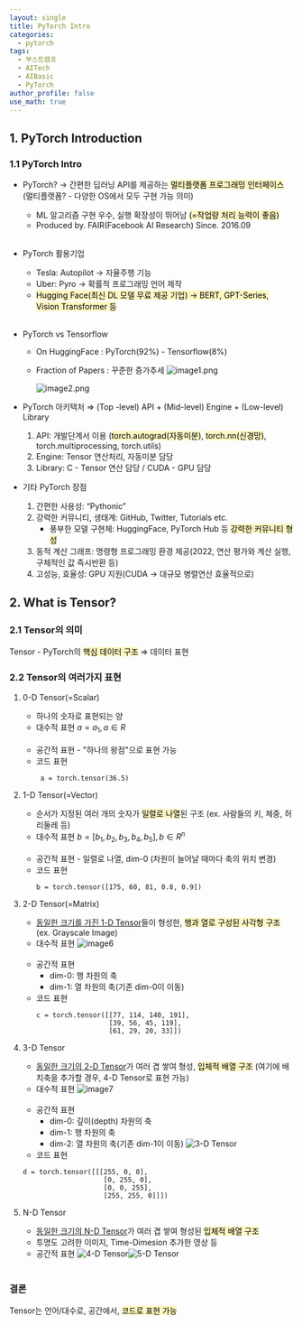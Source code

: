 ```yaml
---
layout: single
title: PyTorch Intro
categories:
  - pytorch
tags:
  - 부스트캠프
  - AITech
  - AIBasic
  - PyTorch
author_profile: false
use_math: true
---
```

## 1. PyTorch Introduction

### 1.1 PyTorch Intro

- PyTorch? → 간편한 딥러닝 API를 제공하는 <mark style="background: #FFF3A3A6;">멀티플랫폼 프로그래밍 인터페이스</mark>
    (멀티플랫폼? - 다양한 OS에서 모두 구현 가능 의미)
    - ML 알고리즘 구현 우수, 실행 확장성이 뛰어남 <mark style="background: #FFF3A3A6;">(=작업량 처리 능력이 좋음)</mark>
    - Produced by. FAIR(Facebook AI Research) Since. 2016.09<br><br>

- PyTorch 활용기업
    - Tesla: Autopilot → 자율주행 기능
    - Uber: Pyro → 확률적 프로그래밍 언어 제작
    - <mark style="background: #FFF3A3A6;">Hugging Face(최신 DL 모델 무료 제공 기업) → BERT, GPT-Series, Vision Transformer 등</mark><br><br>

- PyTorch vs Tensorflow
    - On HuggingFace : PyTorch(92%) - Tensorflow(8%)
    - Fraction of Papers : 꾸준한 증가추세
        ![image1.png](../../images/2024-08-05-aitech-week1_1/image1.png)
        
        ![image2.png](../../images/2024-08-05-aitech-week1_1/image2.png)
        

- PyTorch 아키텍처
    ⇒ (Top -level) API + (Mid-level) Engine + (Low-level) Library
    
    1. API: 개발단계서 이용 (<mark style="background: #FFF3A3A6;">torch.autograd(자동미분)</mark>, <mark style="background: #FFF3A3A6;">torch.nn(신경망)</mark>, torch.multiprocessing, torch.utils)
    2. Engine: Tensor 연산처리, 자동미분 담당
    3. Library: C - Tensor 연산 담당 / CUDA - GPU 담당

- 기타 PyTorch 장점
    1. 간편한 사용성: “Pythonic”
    2. 강력한 커뮤니티, 생태계: GitHub, Twitter, Tutorials etc.
        - 풍부한 모델 구현체: HuggingFace, PyTorch Hub 등 <mark style="background: #FFF3A3A6;">강력한 커뮤니티 형성</mark>
    3. 동적 계산 그래프: 명령형 프로그래밍 환경 제공(2022, 연산 평가와 계산 실행, 구체적인 값 즉시반환 등)
    4. 고성능, 효율성: GPU 지원(CUDA → 대규모 병렬연산 효율적으로)

## 2. What is Tensor?
### 2.1 Tensor의 의미
Tensor - PyTorch의 <mark style="background: #FFF3A3A6;">핵심 데이터 구조</mark> ⇒ 데이터 표현

### 2.2 Tensor의 여러가지 표현
1. 0-D Tensor(=Scalar)
    - 하나의 숫자로 표현되는 양
    - 대수적 표현
	    $a = a_1, a \in R$<br><br>
    - 공간적 표현 - "하나의 왕점"으로 표현 가능
    - 코드 표현
        ```
         a = torch.tensor(36.5)
		```
	    

2. 1-D Tensor(=Vector)
    - 순서가 지정된 여러 개의 숫자가 <mark style="background: #FFF3A3A6;">일렬로 나열</mark>된 구조 (ex. 사람들의 키, 체중, 허리둘레 등)
    - 대수적 표현
        $b = [b_1, b_2, b_3, b_4, b_5], b \in R^n$<br><br>
    - 공간적 표현 - 일렬로 나열, dim-0 (차원이 늘어날 때마다 축의 위치 변경)
    - 코드 표현
	    ~~~
	    b = torch.tensor([175, 60, 81, 0.8, 0.9])
	    ~~~
		

3. 2-D Tensor(=Matrix)
    - <u>동일한 크기를 가진 1-D Tensor</u>들이 형성한, <mark style="background: #FFF3A3A6;">행과 열로 구성된 사각형 구조</mark>(ex. Grayscale Image)
    - 대수적 표현
        ![image6](../../images/2024-08-05-aitech-week1_1/image6.png)<br><br>
    - 공간적 표현
	    - dim-0: 행 차원의 축
	    - dim-1: 열 차원의 축(기존 dim-0이 이동)
	- 코드 표현
		~~~
		c = torch.tensor([[77, 114, 140, 191],
						  [39, 56, 45, 119],
						  [61, 29, 20, 33]])
		~~~
		

4. 3-D Tensor
	- <u>동일한 크기의 2-D Tensor</u>가 여러 겹 쌓여 형성, <mark style="background: #FFF3A3A6;">입체적 배열 구조</mark>
		(여기에 배치축을 추가할 경우, 4-D Tensor로 표현 가능)
	- 대수적 표현
		![image7](../../images/2024-08-05-aitech-week1_1/image7.png)<br><br>
	- 공간적 표현
		- dim-0: 깊이(depth) 차원의 축
		- dim-1: 행 차원의 축
		- dim-2: 열 차원의 축(기존 dim-1이 이동) 
		![3-D Tensor](../../images/2024-08-05-aitech-week1_1/image3.png)
	- 코드 표현
	~~~
	d = torch.tensor([[[255, 0, 0],
						[0, 255, 0],
						[0, 0, 255],
						[255, 255, 0]]])
	~~~
	

5. N-D Tensor
	- <u>동일한 크기의 N-D Tensor</u>가 여러 겹 쌓여 형성된 <mark style="background: #FFF3A3A6;">입체적 배열 구조</mark>
	- 투명도 고려한 이미지, Time-Dimesion 추가한 영상 등
	- 공간적 표현
	![4-D Tensor](../../images/2024-08-05-aitech-week1_1/image4.png)![5-D Tensor](../../images/2024-08-05-aitech-week1_1/image5.png)<br><br>

### 결론
Tensor는 언어/대수로, 공간에서, <mark style="background: #FFF3A3A6;">코드로 표현 가능</mark>



